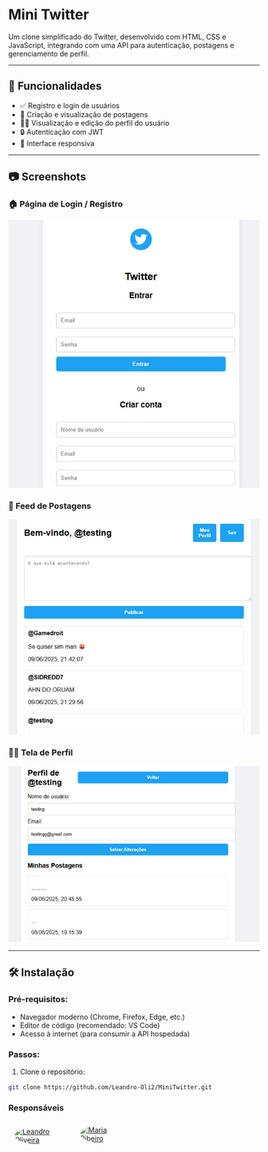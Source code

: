 #  Mini Twitter

Um clone simplificado do Twitter, desenvolvido com HTML, CSS e JavaScript, integrando com uma API para autenticação, postagens e gerenciamento de perfil.

---

## 🚀 Funcionalidades

- ✅ Registro e login de usuários
- 📝 Criação e visualização de postagens
- 🙍‍♂️ Visualização e edição do perfil do usuário
- 🔒 Autenticação com JWT
- 📱 Interface responsiva

---

## 📷 Screenshots

### 🏠 Página de Login / Registro
![Login](screenshots/login.png)

### 📰 Feed de Postagens
![Feed](screenshots/feed.png)

### 🙍‍♂️ Tela de Perfil
![Perfil](screenshots/perfil.png)

---

## 🛠️ Instalação

### Pré-requisitos:
- Navegador moderno (Chrome, Firefox, Edge, etc.)
- Editor de código (recomendado: VS Code)
- Acesso à internet (para consumir a API hospedada)

### Passos:

1. Clone o repositório:
```bash
git clone https://github.com/Leandro-Oli2/MiniTwitter.git
```
### Responsáveis

<div style="display: flex; gap: 10px;">
  <a href="https://github.com/Leandro-Oli2">
    <img src="https://github.com/Leandro-Oli2.png" alt="Leandro Oliveira" style="border-radius: 50%; width: 60px; height: 60px; margin: 10%">
  </a>
  <a href="https://github.com/MariaEduardaSntRib">
    <img src="https://github.com/MariaEduardaSntRib.png" alt="Maria Ribeiro" style="border-radius: 50%; width: 60px; height: 60px; margin: 10%">
  </a>
</div>
